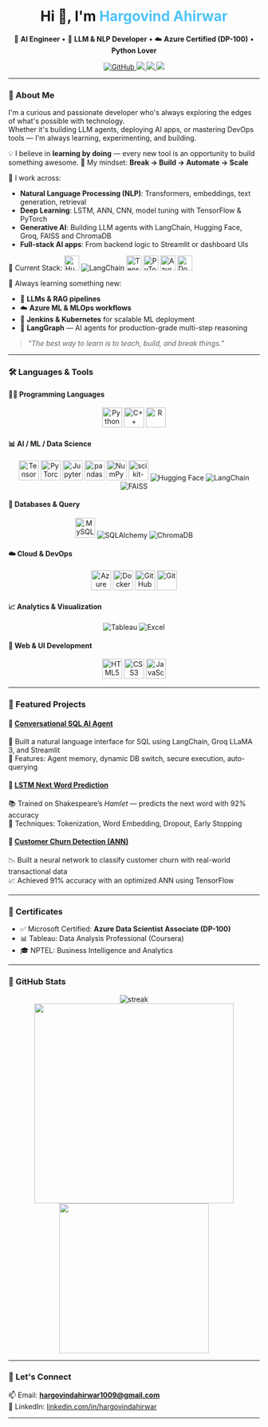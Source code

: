 <!-- Profile README -->

<h1 align="center">Hi 👋, I'm <span style="color:#4FC3F7;">Hargovind Ahirwar</span></h1>

<p align="center">
🚀 <strong>AI Engineer</strong> • 🧠 <strong>LLM & NLP Developer</strong> • ☁️ <strong>Azure Certified (DP-100)</strong> • <strong>Python Lover</strong>
</p>

<p align="center">
  <a href="https://github.com/Hargovind-Ahirwar-1009">
    <img src="https://img.shields.io/github/followers/Hargovind-Ahirwar-1009?label=Follow&style=social" alt="GitHub" />
  </a>
  <a href="https://www.linkedin.com/in/hargovindahirwar/">
    <img src="https://img.shields.io/badge/LinkedIn-blue?logo=linkedin&style=flat-square" />
  </a>
  <a href="mailto:hargovindahirwar1009@gmail.com">
    <img src="https://img.shields.io/badge/Gmail-red?logo=gmail&style=flat-square" />
  </a>
  <a href="https://leetcode.com/u/hargovindahirwar04/">
    <img src="https://img.shields.io/badge/LeetCode-FFA116?logo=leetcode&logoColor=black&style=flat-square" />
  </a>
</p>


---

### 👋 About Me

I'm a curious and passionate developer who's always exploring the edges of what's possible with technology.  
Whether it's building LLM agents, deploying AI apps, or mastering DevOps tools — I'm always learning, experimenting, and building.

💡 I believe in **learning by doing** — every new tool is an opportunity to build something awesome.
🔁 My mindset: **Break → Build → Automate → Scale**

🧠 I work across:
- **Natural Language Processing (NLP)**: Transformers, embeddings, text generation, retrieval
- **Deep Learning**: LSTM, ANN, CNN, model tuning with TensorFlow & PyTorch
- **Generative AI**: Building LLM agents with LangChain, Hugging Face, Groq, FAISS and ChromaDB 
- **Full-stack AI apps**: From backend logic to Streamlit or dashboard UIs

🚀 Current Stack:
<img src="https://huggingface.co/datasets/huggingface/brand-assets/resolve/main/hf-logo.png" width="30" title="Hugging Face" />
<img src="https://img.shields.io/badge/LangChain-%F0%9F%94%97-blue?style=flat-square" alt="LangChain"/>
<img src="https://cdn.jsdelivr.net/gh/devicons/devicon/icons/tensorflow/tensorflow-original.svg" width="30" title="TensorFlow" />
<img src="https://cdn.jsdelivr.net/gh/devicons/devicon/icons/pytorch/pytorch-original.svg" width="30" title="PyTorch" />
<img src="https://cdn.jsdelivr.net/gh/devicons/devicon/icons/azure/azure-original.svg" width="30" title="Azure" />
<img src="https://cdn.jsdelivr.net/gh/devicons/devicon/icons/docker/docker-original.svg" width="30" title="Docker" />

🌱 Always learning something new:  
- 🧬 **LLMs & RAG pipelines**   
- ☁️ **Azure ML & MLOps workflows**  
- 🔧 **Jenkins & Kubernetes** for scalable ML deployment  
- 🧩 **LangGraph** — AI agents for production-grade multi-step reasoning

> *"The best way to learn is to teach, build, and break things."*

---

### 🛠️ Languages & Tools

#### 👨‍💻 Programming Languages
<p align="center">
  <img src="https://cdn.jsdelivr.net/gh/devicons/devicon/icons/python/python-original.svg" width="40" alt="Python"/>
  <img src="https://cdn.jsdelivr.net/gh/devicons/devicon/icons/cplusplus/cplusplus-original.svg" width="40" alt="C++"/>
  <img src="https://cdn.jsdelivr.net/gh/devicons/devicon/icons/r/r-original.svg" width="40" alt="R"/>
</p>

#### 📊 AI / ML / Data Science
<p align="center">
  <img src="https://cdn.jsdelivr.net/gh/devicons/devicon/icons/tensorflow/tensorflow-original.svg" width="40" alt="TensorFlow"/>
  <img src="https://cdn.jsdelivr.net/gh/devicons/devicon/icons/pytorch/pytorch-original.svg" width="40" alt="PyTorch"/>
  <img src="https://cdn.jsdelivr.net/gh/devicons/devicon/icons/jupyter/jupyter-original.svg" width="40" alt="Jupyter"/>
  <img src="https://cdn.jsdelivr.net/gh/devicons/devicon/icons/pandas/pandas-original.svg" width="40" alt="pandas"/>
  <img src="https://cdn.jsdelivr.net/gh/devicons/devicon/icons/numpy/numpy-original.svg" width="40" alt="NumPy"/>
  <img src="https://cdn.jsdelivr.net/gh/devicons/devicon/icons/scikitlearn/scikitlearn-original.svg" width="40" title="scikit-learn" />
  <img src="https://img.shields.io/badge/Hugging%20Face-%F0%9F%A4%97-yellow?style=flat-square" alt="Hugging Face"/>
  <img src="https://img.shields.io/badge/LangChain-%F0%9F%94%97-blue?style=flat-square" alt="LangChain"/>
  <img src="https://img.shields.io/badge/FAISS-%F0%9F%93%9A-brightgreen?style=flat-square" alt="FAISS"/>
</p>

#### 🧠 Databases & Query
<p align="center">
  <img src="https://cdn.jsdelivr.net/gh/devicons/devicon/icons/mysql/mysql-original.svg" width="40" alt="MySQL"/>
  <img src="https://img.shields.io/badge/SQLAlchemy-%F0%9F%93%9A-blue?style=flat-square" alt="SQLAlchemy"/>
  <img src="https://img.shields.io/badge/ChromaDB-%F0%9F%94%8D-green?style=flat-square" alt="ChromaDB"/>
</p>

#### ☁️ Cloud & DevOps
<p align="center">
  <img src="https://cdn.jsdelivr.net/gh/devicons/devicon/icons/azure/azure-original.svg" width="40" alt="Azure"/>
  <img src="https://cdn.jsdelivr.net/gh/devicons/devicon/icons/docker/docker-original.svg" width="40" alt="Docker"/>
 <img src="https://github.githubassets.com/images/modules/logos_page/GitHub-Mark.png" width="40" alt="GitHub" title="GitHub"/>
  <img src="https://cdn.jsdelivr.net/gh/devicons/devicon/icons/git/git-original.svg" width="40" alt="Git"/>
</p>

#### 📈 Analytics & Visualization
<p align="center">
  <img src="https://img.shields.io/badge/Tableau-%F0%9F%93%8A-orange?style=flat-square" alt="Tableau"/>
  <img src="https://img.shields.io/badge/Microsoft%20Excel-%F0%9F%93%9C-green?style=flat-square" alt="Excel"/>
</p>

#### 💬 Web & UI Development
<p align="center">
  <img src="https://cdn.jsdelivr.net/gh/devicons/devicon/icons/html5/html5-original.svg" width="40" alt="HTML5"/>
  <img src="https://cdn.jsdelivr.net/gh/devicons/devicon/icons/css3/css3-original.svg" width="40" alt="CSS3"/>
  <img src="https://cdn.jsdelivr.net/gh/devicons/devicon/icons/javascript/javascript-original.svg" width="40" alt="JavaScript"/>
</p>

---

### 🧩 Featured Projects

#### 🔷 [Conversational SQL AI Agent](https://github.com/Hargovind-Ahirwar-1009/conversational-sql-agent)
🧠 Built a natural language interface for SQL using LangChain, Groq LLaMA 3, and Streamlit  
🔐 Features: Agent memory, dynamic DB switch, secure execution, auto-querying

#### 🔷 [LSTM Next Word Prediction](https://github.com/Hargovind-Ahirwar-1009/Next-Word-Prediction-Using-LSTM)
📚 Trained on Shakespeare’s *Hamlet* — predicts the next word with 92% accuracy  
🧠 Techniques: Tokenization, Word Embedding, Dropout, Early Stopping

#### 🔷 [Customer Churn Detection (ANN)](https://github.com/Hargovind-Ahirwar-1009/ANN-Classification-Customer-churn)
📉 Built a neural network to classify customer churn with real-world transactional data  
📈 Achieved 91% accuracy with an optimized ANN using TensorFlow

---

### 📜 Certificates

- ✅ Microsoft Certified: **Azure Data Scientist Associate (DP-100)**
- 📊 Tableau: Data Analysis Professional (Coursera)
- 🎓 NPTEL: Business Intelligence and Analytics

---

### 🔢 GitHub Stats

<p align="center">
  <img src="https://github-readme-streak-stats.herokuapp.com/?user=Hargovind-Ahirwar-1009&theme=tokyonight" alt="streak"/>
  <br />
  <img src="https://github-readme-stats.vercel.app/api?username=Hargovind-Ahirwar-1009&show_icons=true&theme=tokyonight&include_all_commits=true" width="400"/>
  <img src="https://github-readme-stats.vercel.app/api/top-langs/?username=Hargovind-Ahirwar-1009&layout=compact&theme=tokyonight" width="300"/>
</p>

---

### 💬 Let's Connect

📫 Email: **hargovindahirwar1009@gmail.com**  
🔗 LinkedIn: [linkedin.com/in/hargovindahirwar](https://www.linkedin.com/in/hargovindahirwar/)

---

<!-- GitHub README Ends -->
